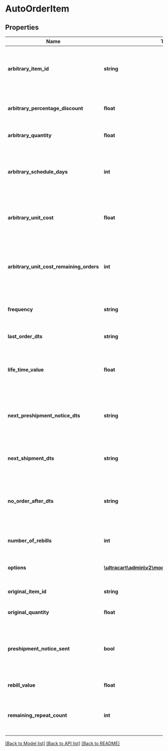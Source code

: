 # AutoOrderItem

## Properties
Name | Type | Description | Notes
------------ | ------------- | ------------- | -------------
**arbitrary_item_id** | **string** | Arbitrary item id that should be rebilled instead of the normal schedule | [optional] 
**arbitrary_percentage_discount** | **float** | An arbitrary percentage discount to provide on future rebills | [optional] 
**arbitrary_quantity** | **float** | Arbitrary quantity to rebill | [optional] 
**arbitrary_schedule_days** | **int** | The number of days to rebill if the frequency is set to an arbitrary number of days | [optional] 
**arbitrary_unit_cost** | **float** | Arbitrary unit cost that rebills of this item should occur at | [optional] 
**arbitrary_unit_cost_remaining_orders** | **int** | The number of rebills to give the arbitrary unit cost on before reverting to normal pricing. | [optional] 
**frequency** | **string** | Frequency of the rebill if not a fixed schedule | [optional] 
**last_order_dts** | **string** | Date/time of the last order of this item | [optional] 
**life_time_value** | **float** | The life time value of this item including the original purchase | [optional] 
**next_preshipment_notice_dts** | **string** | The date/time of when the next pre-shipment notice should be sent | [optional] 
**next_shipment_dts** | **string** | Date/time that this item is scheduled to rebill | [optional] 
**no_order_after_dts** | **string** | Date/time after which no additional rebills of this item should occur | [optional] 
**number_of_rebills** | **int** | The number of times this item has rebilled | [optional] 
**options** | [**\ultracart\admin\v2\models\AutoOrderItemOption[]**](AutoOrderItemOption.md) | Options associated with this item | [optional] 
**original_item_id** | **string** | The original item id purchased | [optional] 
**original_quantity** | **float** | The original quantity purchased | [optional] 
**preshipment_notice_sent** | **bool** | True if the preshipment notice associated with the next rebill has been sent | [optional] 
**rebill_value** | **float** | The value of the rebills of this item | [optional] 
**remaining_repeat_count** | **int** | The number of rebills remaining before this item is complete | [optional] 

[[Back to Model list]](../README.md#documentation-for-models) [[Back to API list]](../README.md#documentation-for-api-endpoints) [[Back to README]](../README.md)


